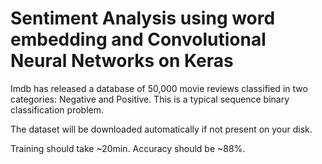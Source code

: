 # Sentiment Analysis using word embedding and Convolutional Neural Networks on Keras

Imdb has released a database of 50,000 movie reviews classified in two categories: Negative and Positive. This is a typical sequence binary classification problem.


The dataset will be downloaded automatically if not present on your disk.

Training should take ~20min. Accuracy should be ~88%.
